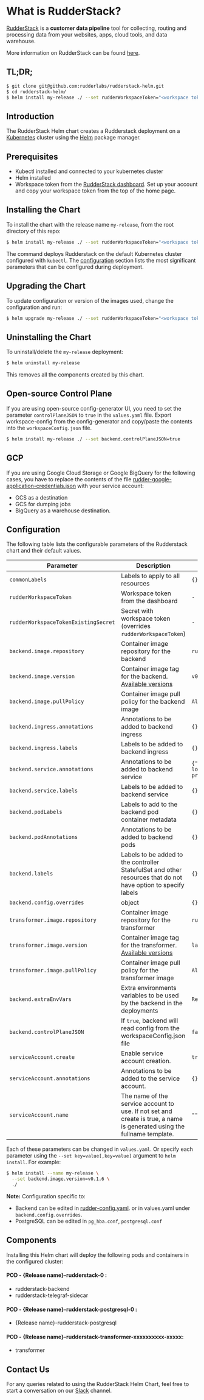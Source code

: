 # What is RudderStack?

[RudderStack](https://rudderstack.com/) is a **customer data pipeline** tool for collecting, routing and processing data from your websites, apps, cloud tools, and data warehouse.

More information on RudderStack can be found [here](https://github.com/rudderlabs/rudder-server).

## TL;DR;

```bash
$ git clone git@github.com:rudderlabs/rudderstack-helm.git
$ cd rudderstack-helm/
$ helm install my-release ./ --set rudderWorkspaceToken="<workspace token from the dashboard>"
```

## Introduction

The RudderStack Helm chart creates a Rudderstack deployment on a [Kubernetes](http://kubernetes.io) cluster
using the [Helm](https://helm.sh) package manager.

## Prerequisites

- Kubectl installed and connected to your kubernetes cluster
- Helm installed
- Workspace token from the [RudderStack dashboard](https://app.rudderstack.com). Set up your account and copy your workspace token from the top of the home page.

## Installing the Chart

To install the chart with the release name `my-release`, from the root directory of this repo:

```bash
$ helm install my-release ./ --set rudderWorkspaceToken="<workspace token from the dashboard>"
```

The command deploys Rudderstack on the default Kubernetes cluster configured with `kubectl`. The [configuration](#configuration) section lists the most significant parameters that can be configured during deployment.

## Upgrading the Chart

To update configuration or version of the images used, change the configuration and run:

```bash
$ helm upgrade my-release ./ --set rudderWorkspaceToken="<workspace token from the dashboard>"
```

## Uninstalling the Chart

To uninstall/delete the `my-release` deployment:

```bash
$ helm uninstall my-release
```

This removes all the components created by this chart.

## Open-source Control Plane

If you are using open-source config-generator UI, you need to set the parameter `controlPlaneJSON` to `true` in the `values.yaml` file. Export workspace-config from the config-generator and copy/paste the contents into the `workspaceConfig.json` file.

```bash
$ helm install my-release ./ --set backend.controlPlaneJSON=true
 ```

## GCP

If you are using Google Cloud Storage or Google BigQuery for the following cases, you have to replace the contents of the file [rudder-google-application-credentials.json](rudder-google-application-credentials.json) with your service account:

 - GCS as a destination
 - GCS for dumping jobs
 - BigQuery as a warehouse destination.

## Configuration

The following table lists the configurable parameters of the Rudderstack chart and their default values.

| Parameter                           | Description                                                                                         | Default                  |
| ----------------------------------- | --------------------------------------------------------------------------------------------------- | ------------------------ |
| `commonLabels` | Labels to apply to all resources | `{}` |
| `rudderWorkspaceToken`              | Workspace token from the dashboard                                                                  | `-`                      |
| `rudderWorkspaceTokenExistingSecret`    | Secret with workspace token (overrides `rudderWorkspaceToken`)                                                                 | `-`                      |
| `backend.image.repository`          | Container image repository for the backend                                                          | `rudderlabs/rudder-server`     |
| `backend.image.version`                 | Container image tag for the backend. [Available versions](https://hub.docker.com/r/rudderlabs/rudder-server/tags)                                                                 | `v0.1.6`                  |
| `backend.image.pullPolicy`     | Container image pull policy for the backend image                                                   | `Always`           |
| `backend.ingress.annotations` | Annotations to be added to backend ingress | `{}` |
| `backend.ingress.labels` | Labels to be added to backend ingress | `{}` |
| `backend.service.annotations` | Annotations to be added to backend service | `{"service.beta.kubernetes.io/aws-load-balancer-backend-protocol":"http"}` |
| `backend.service.labels` | Labels to be added to backend service | `{}` |
| `backend.podLabels` | Labels to add to the backend pod container metadata | `{}` |
| `backend.podAnnotations` | Annotations to be added to backend pods | `{}` |
| `backend.labels` | Labels to be added to the controller StatefulSet and other resources that do not have option to specify labels | `{}` |
| `backend.config.overrides` | object | `{}` | rudder-server config overrides See [config parameters](https://docs.rudderlabs.com/administrators-guide/config-parameters) for more details |
| `transformer.image.repository`      | Container image repository for the transformer                                                      | `rudderstack/transformer` |
| `transformer.image.version`             | Container image tag for the transformer. [Available versions](https://hub.docker.com/r/rudderstack/rudder-transformer/tags)                                                            | `latest`                  |
| `transformer.image.pullPolicy` | Container image pull policy for the transformer image                                               | `Always`           |
| `backend.extraEnvVars`              | Extra environments variables to be used by the backend in the deployments                           | `Refer values.yaml file` |
| `backend.controlPlaneJSON`                   | If `true`, backend will read config from the workspaceConfig.json file  |  `false` |
| `serviceAccount.create` | Enable service account creation. | `true` |
| `serviceAccount.annotations` | Annotations to be added to the service account. | `{}` |
| `serviceAccount.name` | The name of the service account to use. If not set and create is true, a name is generated using the fullname template. | `""` |

Each of these parameters can be changed in `values.yaml`. Or specify each parameter using the `--set key=value[,key=value]` argument to `helm install`. For example:

```bash
$ helm install --name my-release \
  --set backend.image.version=v0.1.6 \
  ./
```

**Note:** Configuration specific to:

- Backend can be edited in [rudder-config.yaml](https://github.com/rudderlabs/rudderstack-helm/blob/master/rudder-config.yaml). or in values.yaml under `backend.config.overrides`.
- PostgreSQL can be edited in `pg_hba.conf`, `postgresql.conf`

## Components

Installing this Helm chart will deploy the following pods and containers in the configured cluster:

#### POD - {Release name}-rudderstack-0 :
- rudderstack-backend
- rudderstack-telegraf-sidecar

#### POD - {Release name}-rudderstack-postgresql-0 :
- {Release name}-rudderstack-postgresql

#### POD - {Release name}-rudderstack-transformer-xxxxxxxxxx-xxxxx:
- transformer

## Contact Us

For any queries related to using the RudderStack Helm Chart, feel free to start a conversation on our [Slack](https://resources.rudderstack.com/join-rudderstack-slack) channel.

